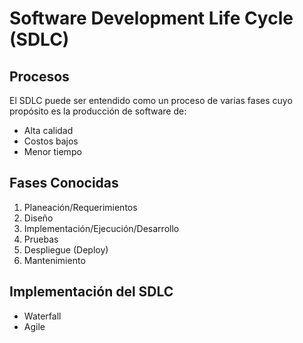 # Software Development Life Cycle (SDLC)

## Procesos

El SDLC puede ser entendido como un proceso de varias fases cuyo propósito es la producción de software de:

- Alta calidad
- Costos bajos
- Menor tiempo

## Fases Conocidas

1. Planeación/Requerimientos
2. Diseño
3. Implementación/Ejecución/Desarrollo
4. Pruebas
5. Despliegue (Deploy)
6. Mantenimiento

## Implementación del SDLC

- Waterfall
- Agile
